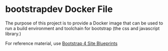 # bootstrapdev Docker File
The purpose of this project is to provide a Docker image that can be used to run a build environment and toolchain for bootstrap (the css and javascript library.)

For reference material, use [Bootstrap 4 Site Blueprints](https://www.safaribooksonline.com/library/view/bootstrap-4-site/9781785889653/ch01s06.html)
